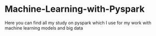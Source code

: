 # Machine-Learning-with-Pyspark
Here you can find all my study on pyspark which I use for my work with machine learning models and big data
